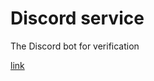 # Discord service

The Discord bot for verification

[link](https://discord.com/api/oauth2/authorize?client_id=945370355181183026&permissions=9059773504&scope=applications.commands%20bot)
